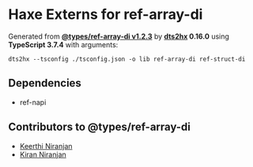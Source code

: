 # Haxe Externs for ref-array-di

Generated from **[@types/ref-array-di v1.2.3](https://github.com/DefinitelyTyped/DefinitelyTyped/tree/master/types/ref-array-di)** by **[dts2hx](https://github.com/haxiomic/dts2hx) 0.16.0** using **TypeScript 3.7.4** with arguments:

	dts2hx --tsconfig ./tsconfig.json -o lib ref-array-di ref-struct-di

## Dependencies
- ref-napi

## Contributors to @types/ref-array-di
- [Keerthi Niranjan](https://github.com/keerthi16)
- [Kiran Niranjan](https://github.com/KiranNiranjan)